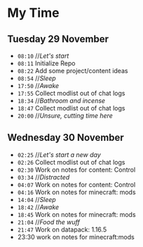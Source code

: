 # My Time

## Tuesday 29 November

- `08:10` //_Let's start_
- `08:11` Initialize Repo
- `08:22` Add some project/content ideas
- `08:54` //_Sleep_
- `17:50` //_Awake_
- `17:55` Collect modlist out of chat logs
- `18:34` //_Bathroom and incense_
- `18:47` Collect modlist out of chat logs
- `20:00` //_Unsure, cutting time here_

## Wednesday 30 November

- `02:25` //_Let's start a new day_
- `02:26` Collect modlist out of chat logs
- `02:30` Work on notes for content: Control
- `03:34` //_Distracted_
- `04:07` Work on notes for content: Control
- `04:16` Work on notes for minecraft: mods
- `14:04` //_Sleep_
- `18:42` //_Awake_
- `18:45` Work on notes for minecraft: mods
- `21:04` //_Food the wuff_
- `21:47` Work on datapack: 1.16.5
- 23:30 work on notes for minecraft:mods